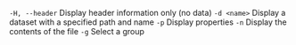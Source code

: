 ```-H, --header```  Display header information only (no data)
```-d <name>```     Display a dataset with a specified path and name
```-p```            Display properties
```-n```            Display the contents of the file
```-g```            Select a group
